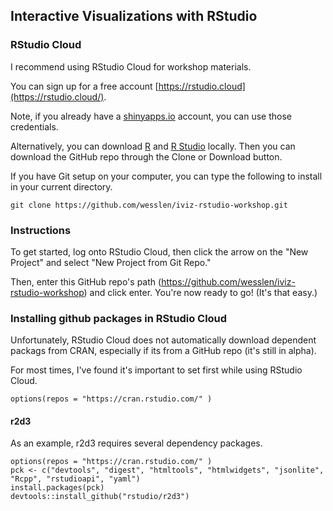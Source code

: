 ## Interactive Visualizations with RStudio

### RStudio Cloud

I recommend using RStudio Cloud for workshop materials. 

You can sign up for a free account [https://rstudio.cloud](https://rstudio.cloud/).

Note, if you already have a [shinyapps.io](https://shinyapps.io) account, you can use those credentials.

Alternatively, you can download [R](http://archive.linux.duke.edu/cran/) and [R Studio](https://www.rstudio.com/products/rstudio/download/) locally. Then you can download the GitHub repo through the Clone or Download button.

If you have Git setup on your computer, you can type the following to install in your current directory.

```{bash}
git clone https://github.com/wesslen/iviz-rstudio-workshop.git
```

### Instructions

To get started, log onto RStudio Cloud, then click the arrow on the "New Project" and select "New Project from Git Repo."

Then, enter this GitHub repo's path (https://github.com/wesslen/iviz-rstudio-workshop) and click enter. You're now ready to go! (It's that easy.)

### Installing github packages in RStudio Cloud

Unfortunately, RStudio Cloud does not automatically download dependent packags from CRAN, especially if its from a GitHub repo (it's still in alpha). 

For most times, I've found it's important to set first while using RStudio Cloud.

```{r}
options(repos = "https://cran.rstudio.com/" )
```

#### r2d3

As an example, r2d3 requires several dependency packages.

```{r}
options(repos = "https://cran.rstudio.com/" )
pck <- c("devtools", "digest", "htmltools", "htmlwidgets", "jsonlite", "Rcpp", "rstudioapi", "yaml")
install.packages(pck)
devtools::install_github("rstudio/r2d3")
```
